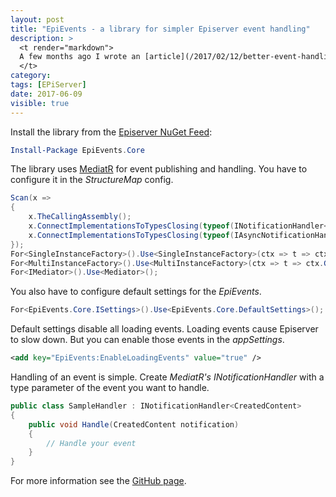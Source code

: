 ```yaml
---
layout: post
title: "EpiEvents - a library for simpler Episerver event handling"
description: >
  <t render="markdown">
  A few months ago I wrote an [article](/2017/02/12/better-event-handling-in-episerver/) about better event handling. Now I have created and published a library which allows you to handle Episerver events in this way easier.
  </t>
category:
tags: [EPiServer]
date: 2017-06-09
visible: true
---
```


Install the library from the [Episerver NuGet Feed](http://nuget.episerver.com/feed/packages.svc/):

```powershell
Install-Package EpiEvents.Core
```

The library uses [MediatR](https://github.com/jbogard/MediatR) for event publishing and handling. You have to configure it in the _StructureMap_ config.

```csharp
Scan(x =>
{
    x.TheCallingAssembly();
    x.ConnectImplementationsToTypesClosing(typeof(INotificationHandler<>));
    x.ConnectImplementationsToTypesClosing(typeof(IAsyncNotificationHandler<>));
});
For<SingleInstanceFactory>().Use<SingleInstanceFactory>(ctx => t => ctx.GetInstance(t));
For<MultiInstanceFactory>().Use<MultiInstanceFactory>(ctx => t => ctx.GetAllInstances(t));
For<IMediator>().Use<Mediator>();
```

You also have to configure default settings for the _EpiEvents_.

```csharp
For<EpiEvents.Core.ISettings>().Use<EpiEvents.Core.DefaultSettings>();
```

Default settings disable all loading events. Loading events cause Episerver to slow down. But you can enable those events in the _appSettings_.

```xml
<add key="EpiEvents:EnableLoadingEvents" value="true" />
```

Handling of an event is simple. Create _MediatR's_ _INotificationHandler_ with a type parameter of the event you want to handle.

```csharp
public class SampleHandler : INotificationHandler<CreatedContent>
{
    public void Handle(CreatedContent notification)
    {
        // Handle your event
    }
}
```

For more information see the [GitHub page](https://github.com/marisks/EpiEvents).
